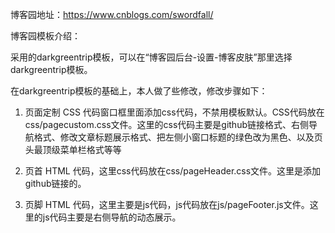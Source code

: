 博客园地址：https://www.cnblogs.com/swordfall/

博客园模板介绍：

采用的darkgreentrip模板，可以在“博客园后台-设置-博客皮肤”那里选择darkgreentrip模板。

在darkgreentrip模板的基础上，本人做了些修改，修改步骤如下：

1. 页面定制 CSS 代码窗口框里面添加css代码，不禁用模板默认。CSS代码放在css/pagecustom.css文件。这里的css代码主要是github链接格式、右侧导航格式、修改文章标题展示格式、把左侧小窗口标题的绿色改为黑色、以及页头最顶级菜单栏格式等等

2. 页首 HTML 代码，这里css代码放在css/pageHeader.css文件。这里是添加github链接的。

3. 页脚 HTML 代码，这里主要是js代码，js代码放在js/pageFooter.js文件。这里的js代码主要是右侧导航的动态展示。
